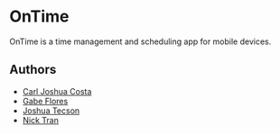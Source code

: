 # OnTime

OnTime is a time management and scheduling app for mobile devices.

## Authors
* [Carl Joshua Costa](https://github.com/totatmeister)
* [Gabe Flores](https://github.com/rgabeflores)
* [Joshua Tecson](https://github.com/tecson27)
* [Nick Tran](https://github.com/TranNick)
